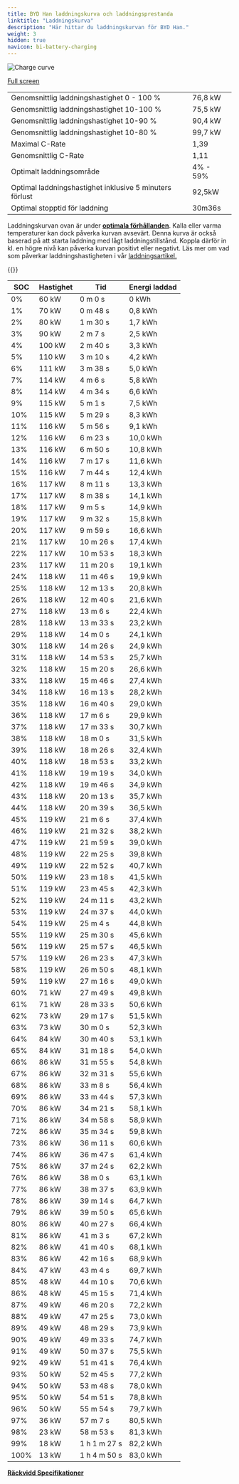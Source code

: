 ```yaml
---
title: BYD Han laddningskurva och laddningsprestanda
linktitle: "Laddningskurva"
description: "Här hittar du laddningskurvan för BYD Han."
weight: 3
hidden: true
navicon: bi-battery-charging
---
```

<!-- markdownlint-disable MD033 -->
<img src="../chargingcurve.svg" alt="Charge curve" class="img-fluid">

[Full screen](/models/byd/han/han/chargingcurve.svg)


<table class="table table-striped border">
<tbody>
<tr>
<td>Genomsnittlig laddningshastighet 0 - 100 %</td><td>76,8 kW</td>
</tr>
<tr>
<td>Genomsnittlig laddningshastighet 10-100 %</td><td>75,5 kW</td>
</tr>
<tr>
<td>Genomsnittlig laddningshastighet 10-90 %</td><td>90,4 kW</td>
</tr>
<tr>
<td>Genomsnittlig laddningshastighet 10-80 %</td><td>99,7 kW</td>
</tr>
<tr>
<td>Maximal C-Rate</td><td>1,39</td>
</tr>
<tr>
<td>Genomsnittlig C-Rate</td><td>1,11</td>
</tr>
<tr>
<td>Optimalt laddningsområde</td><td>4% - 59%</td>
</tr>
<tr>
<td>Optimal laddningshastighet inklusive 5 minuters förlust</td><td>92,5kW</td>
</tr>
<tr>
<td>Optimal stopptid för laddning</td><td>30m36s</td>
</tr>
</tbody>
</table>


Laddningskurvan ovan är under **[optimala förhållanden](../../../../../technology/battery/charging/#temperatur)**. Kalla eller varma temperaturer kan dock påverka kurvan avsevärt. Denna kurva är också baserad på att starta laddning med lågt laddningstillstånd. Koppla därför in kl. en högre nivå kan påverka kurvan positivt eller negativt. Läs mer om vad som påverkar laddningshastigheten i vår [laddningsartikel.](../../../../../technology/battery/charging/)


{{<evkxdisplayaddarticle />}}
<table class="table table-striped border">
<thead>
<tr><th>SOC</th><th>Hastighet</th><th>Tid</th><th>Energi laddad</th></tr>
</thead>
<tbody>
<tr>
<td>0%</td><td>60 kW</td><td> 0 m 0 s </td><td>0 kWh </td>
</tr>
<tr>
<td>1%</td><td>70 kW</td><td> 0 m 48 s </td><td>0,8 kWh </td>
</tr>
<tr>
<td>2%</td><td>80 kW</td><td> 1 m 30 s </td><td>1,7 kWh </td>
</tr>
<tr>
<td>3%</td><td>90 kW</td><td> 2 m 7 s </td><td>2,5 kWh </td>
</tr>
<tr>
<td>4%</td><td>100 kW</td><td> 2 m 40 s </td><td>3,3 kWh </td>
</tr>
<tr>
<td>5%</td><td>110 kW</td><td> 3 m 10 s </td><td>4,2 kWh </td>
</tr>
<tr>
<td>6%</td><td>111 kW</td><td> 3 m 38 s </td><td>5,0 kWh </td>
</tr>
<tr>
<td>7%</td><td>114 kW</td><td> 4 m 6 s </td><td>5,8 kWh </td>
</tr>
<tr>
<td>8%</td><td>114 kW</td><td> 4 m 34 s </td><td>6,6 kWh </td>
</tr>
<tr>
<td>9%</td><td>115 kW</td><td> 5 m 1 s </td><td>7,5 kWh </td>
</tr>
<tr>
<td>10%</td><td>115 kW</td><td> 5 m 29 s </td><td>8,3 kWh </td>
</tr>
<tr>
<td>11%</td><td>116 kW</td><td> 5 m 56 s </td><td>9,1 kWh </td>
</tr>
<tr>
<td>12%</td><td>116 kW</td><td> 6 m 23 s </td><td>10,0 kWh </td>
</tr>
<tr>
<td>13%</td><td>116 kW</td><td> 6 m 50 s </td><td>10,8 kWh </td>
</tr>
<tr>
<td>14%</td><td>116 kW</td><td> 7 m 17 s </td><td>11,6 kWh </td>
</tr>
<tr>
<td>15%</td><td>116 kW</td><td> 7 m 44 s </td><td>12,4 kWh </td>
</tr>
<tr>
<td>16%</td><td>117 kW</td><td> 8 m 11 s </td><td>13,3 kWh </td>
</tr>
<tr>
<td>17%</td><td>117 kW</td><td> 8 m 38 s </td><td>14,1 kWh </td>
</tr>
<tr>
<td>18%</td><td>117 kW</td><td> 9 m 5 s </td><td>14,9 kWh </td>
</tr>
<tr>
<td>19%</td><td>117 kW</td><td> 9 m 32 s </td><td>15,8 kWh </td>
</tr>
<tr>
<td>20%</td><td>117 kW</td><td> 9 m 59 s </td><td>16,6 kWh </td>
</tr>
<tr>
<td>21%</td><td>117 kW</td><td> 10 m 26 s </td><td>17,4 kWh </td>
</tr>
<tr>
<td>22%</td><td>117 kW</td><td> 10 m 53 s </td><td>18,3 kWh </td>
</tr>
<tr>
<td>23%</td><td>117 kW</td><td> 11 m 20 s </td><td>19,1 kWh </td>
</tr>
<tr>
<td>24%</td><td>118 kW</td><td> 11 m 46 s </td><td>19,9 kWh </td>
</tr>
<tr>
<td>25%</td><td>118 kW</td><td> 12 m 13 s </td><td>20,8 kWh </td>
</tr>
<tr>
<td>26%</td><td>118 kW</td><td> 12 m 40 s </td><td>21,6 kWh </td>
</tr>
<tr>
<td>27%</td><td>118 kW</td><td> 13 m 6 s </td><td>22,4 kWh </td>
</tr>
<tr>
<td>28%</td><td>118 kW</td><td> 13 m 33 s </td><td>23,2 kWh </td>
</tr>
<tr>
<td>29%</td><td>118 kW</td><td> 14 m 0 s </td><td>24,1 kWh </td>
</tr>
<tr>
<td>30%</td><td>118 kW</td><td> 14 m 26 s </td><td>24,9 kWh </td>
</tr>
<tr>
<td>31%</td><td>118 kW</td><td> 14 m 53 s </td><td>25,7 kWh </td>
</tr>
<tr>
<td>32%</td><td>118 kW</td><td> 15 m 20 s </td><td>26,6 kWh </td>
</tr>
<tr>
<td>33%</td><td>118 kW</td><td> 15 m 46 s </td><td>27,4 kWh </td>
</tr>
<tr>
<td>34%</td><td>118 kW</td><td> 16 m 13 s </td><td>28,2 kWh </td>
</tr>
<tr>
<td>35%</td><td>118 kW</td><td> 16 m 40 s </td><td>29,0 kWh </td>
</tr>
<tr>
<td>36%</td><td>118 kW</td><td> 17 m 6 s </td><td>29,9 kWh </td>
</tr>
<tr>
<td>37%</td><td>118 kW</td><td> 17 m 33 s </td><td>30,7 kWh </td>
</tr>
<tr>
<td>38%</td><td>118 kW</td><td> 18 m 0 s </td><td>31,5 kWh </td>
</tr>
<tr>
<td>39%</td><td>118 kW</td><td> 18 m 26 s </td><td>32,4 kWh </td>
</tr>
<tr>
<td>40%</td><td>118 kW</td><td> 18 m 53 s </td><td>33,2 kWh </td>
</tr>
<tr>
<td>41%</td><td>118 kW</td><td> 19 m 19 s </td><td>34,0 kWh </td>
</tr>
<tr>
<td>42%</td><td>118 kW</td><td> 19 m 46 s </td><td>34,9 kWh </td>
</tr>
<tr>
<td>43%</td><td>118 kW</td><td> 20 m 13 s </td><td>35,7 kWh </td>
</tr>
<tr>
<td>44%</td><td>118 kW</td><td> 20 m 39 s </td><td>36,5 kWh </td>
</tr>
<tr>
<td>45%</td><td>119 kW</td><td> 21 m 6 s </td><td>37,4 kWh </td>
</tr>
<tr>
<td>46%</td><td>119 kW</td><td> 21 m 32 s </td><td>38,2 kWh </td>
</tr>
<tr>
<td>47%</td><td>119 kW</td><td> 21 m 59 s </td><td>39,0 kWh </td>
</tr>
<tr>
<td>48%</td><td>119 kW</td><td> 22 m 25 s </td><td>39,8 kWh </td>
</tr>
<tr>
<td>49%</td><td>119 kW</td><td> 22 m 52 s </td><td>40,7 kWh </td>
</tr>
<tr>
<td>50%</td><td>119 kW</td><td> 23 m 18 s </td><td>41,5 kWh </td>
</tr>
<tr>
<td>51%</td><td>119 kW</td><td> 23 m 45 s </td><td>42,3 kWh </td>
</tr>
<tr>
<td>52%</td><td>119 kW</td><td> 24 m 11 s </td><td>43,2 kWh </td>
</tr>
<tr>
<td>53%</td><td>119 kW</td><td> 24 m 37 s </td><td>44,0 kWh </td>
</tr>
<tr>
<td>54%</td><td>119 kW</td><td> 25 m 4 s </td><td>44,8 kWh </td>
</tr>
<tr>
<td>55%</td><td>119 kW</td><td> 25 m 30 s </td><td>45,6 kWh </td>
</tr>
<tr>
<td>56%</td><td>119 kW</td><td> 25 m 57 s </td><td>46,5 kWh </td>
</tr>
<tr>
<td>57%</td><td>119 kW</td><td> 26 m 23 s </td><td>47,3 kWh </td>
</tr>
<tr>
<td>58%</td><td>119 kW</td><td> 26 m 50 s </td><td>48,1 kWh </td>
</tr>
<tr>
<td>59%</td><td>119 kW</td><td> 27 m 16 s </td><td>49,0 kWh </td>
</tr>
<tr>
<td>60%</td><td>71 kW</td><td> 27 m 49 s </td><td>49,8 kWh </td>
</tr>
<tr>
<td>61%</td><td>71 kW</td><td> 28 m 33 s </td><td>50,6 kWh </td>
</tr>
<tr>
<td>62%</td><td>73 kW</td><td> 29 m 17 s </td><td>51,5 kWh </td>
</tr>
<tr>
<td>63%</td><td>73 kW</td><td> 30 m 0 s </td><td>52,3 kWh </td>
</tr>
<tr>
<td>64%</td><td>84 kW</td><td> 30 m 40 s </td><td>53,1 kWh </td>
</tr>
<tr>
<td>65%</td><td>84 kW</td><td> 31 m 18 s </td><td>54,0 kWh </td>
</tr>
<tr>
<td>66%</td><td>86 kW</td><td> 31 m 55 s </td><td>54,8 kWh </td>
</tr>
<tr>
<td>67%</td><td>86 kW</td><td> 32 m 31 s </td><td>55,6 kWh </td>
</tr>
<tr>
<td>68%</td><td>86 kW</td><td> 33 m 8 s </td><td>56,4 kWh </td>
</tr>
<tr>
<td>69%</td><td>86 kW</td><td> 33 m 44 s </td><td>57,3 kWh </td>
</tr>
<tr>
<td>70%</td><td>86 kW</td><td> 34 m 21 s </td><td>58,1 kWh </td>
</tr>
<tr>
<td>71%</td><td>86 kW</td><td> 34 m 58 s </td><td>58,9 kWh </td>
</tr>
<tr>
<td>72%</td><td>86 kW</td><td> 35 m 34 s </td><td>59,8 kWh </td>
</tr>
<tr>
<td>73%</td><td>86 kW</td><td> 36 m 11 s </td><td>60,6 kWh </td>
</tr>
<tr>
<td>74%</td><td>86 kW</td><td> 36 m 47 s </td><td>61,4 kWh </td>
</tr>
<tr>
<td>75%</td><td>86 kW</td><td> 37 m 24 s </td><td>62,2 kWh </td>
</tr>
<tr>
<td>76%</td><td>86 kW</td><td> 38 m 0 s </td><td>63,1 kWh </td>
</tr>
<tr>
<td>77%</td><td>86 kW</td><td> 38 m 37 s </td><td>63,9 kWh </td>
</tr>
<tr>
<td>78%</td><td>86 kW</td><td> 39 m 14 s </td><td>64,7 kWh </td>
</tr>
<tr>
<td>79%</td><td>86 kW</td><td> 39 m 50 s </td><td>65,6 kWh </td>
</tr>
<tr>
<td>80%</td><td>86 kW</td><td> 40 m 27 s </td><td>66,4 kWh </td>
</tr>
<tr>
<td>81%</td><td>86 kW</td><td> 41 m 3 s </td><td>67,2 kWh </td>
</tr>
<tr>
<td>82%</td><td>86 kW</td><td> 41 m 40 s </td><td>68,1 kWh </td>
</tr>
<tr>
<td>83%</td><td>86 kW</td><td> 42 m 16 s </td><td>68,9 kWh </td>
</tr>
<tr>
<td>84%</td><td>47 kW</td><td> 43 m 4 s </td><td>69,7 kWh </td>
</tr>
<tr>
<td>85%</td><td>48 kW</td><td> 44 m 10 s </td><td>70,6 kWh </td>
</tr>
<tr>
<td>86%</td><td>48 kW</td><td> 45 m 15 s </td><td>71,4 kWh </td>
</tr>
<tr>
<td>87%</td><td>49 kW</td><td> 46 m 20 s </td><td>72,2 kWh </td>
</tr>
<tr>
<td>88%</td><td>49 kW</td><td> 47 m 25 s </td><td>73,0 kWh </td>
</tr>
<tr>
<td>89%</td><td>49 kW</td><td> 48 m 29 s </td><td>73,9 kWh </td>
</tr>
<tr>
<td>90%</td><td>49 kW</td><td> 49 m 33 s </td><td>74,7 kWh </td>
</tr>
<tr>
<td>91%</td><td>49 kW</td><td> 50 m 37 s </td><td>75,5 kWh </td>
</tr>
<tr>
<td>92%</td><td>49 kW</td><td> 51 m 41 s </td><td>76,4 kWh </td>
</tr>
<tr>
<td>93%</td><td>50 kW</td><td> 52 m 45 s </td><td>77,2 kWh </td>
</tr>
<tr>
<td>94%</td><td>50 kW</td><td> 53 m 48 s </td><td>78,0 kWh </td>
</tr>
<tr>
<td>95%</td><td>50 kW</td><td> 54 m 51 s </td><td>78,8 kWh </td>
</tr>
<tr>
<td>96%</td><td>50 kW</td><td> 55 m 54 s </td><td>79,7 kWh </td>
</tr>
<tr>
<td>97%</td><td>36 kW</td><td> 57 m 7 s </td><td>80,5 kWh </td>
</tr>
<tr>
<td>98%</td><td>23 kW</td><td> 58 m 53 s </td><td>81,3 kWh </td>
</tr>
<tr>
<td>99%</td><td>18 kW</td><td>1 h 1 m 27 s </td><td>82,2 kWh </td>
</tr>
<tr>
<td>100%</td><td>13 kW</td><td>1 h 4 m 50 s </td><td>83,0 kWh </td>
</tr>
</tbody>
</table>

<div class="mt-3 mb-3">
<a href="../rangeandconsumption/" class="text-decoration-none text-black">
<strong><i class="bi-arrow-left"></i> Räckvidd </strong>
</a>
<a href="../specifications/" class="text-decoration-none text-black float-end">
<strong>Specifikationer <i class="bi-arrow-right"></i></strong>
</a>
</div>
